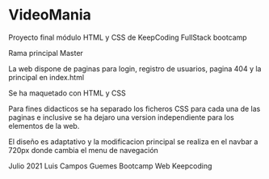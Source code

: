 # VideoMania
 Proyecto final módulo HTML y CSS de KeepCoding FullStack bootcamp

Rama principal Master

La web dispone de paginas para login, registro de usuarios, pagina 404 y la principal en index.html 

Se ha maquetado con HTML y CSS

Para fines didacticos se ha separado los ficheros CSS para cada una de las paginas e inclusive se ha dejaro una version independiente para los elementos de la web.

El diseño es adaptativo y la modificacion principal se realiza en el navbar a 720px donde cambia el menu de navegación



Julio 2021
Luis Campos Guemes
Bootcamp Web 
Keepcoding
